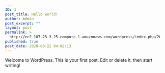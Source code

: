 ```yaml
---
ID: 1
post_title: Hello world!
author: Admin
post_excerpt: ""
layout: post
permalink: >
  http://ec2-107-23-3-25.compute-1.amazonaws.com/wordpress/index.php/2020/08/22/hello-world/
published: true
post_date: 2020-08-22 04:02:13
---
```

<!-- wp:paragraph -->
<p>Welcome to WordPress. This is your first post. Edit or delete it, then start writing!</p>
<!-- /wp:paragraph -->